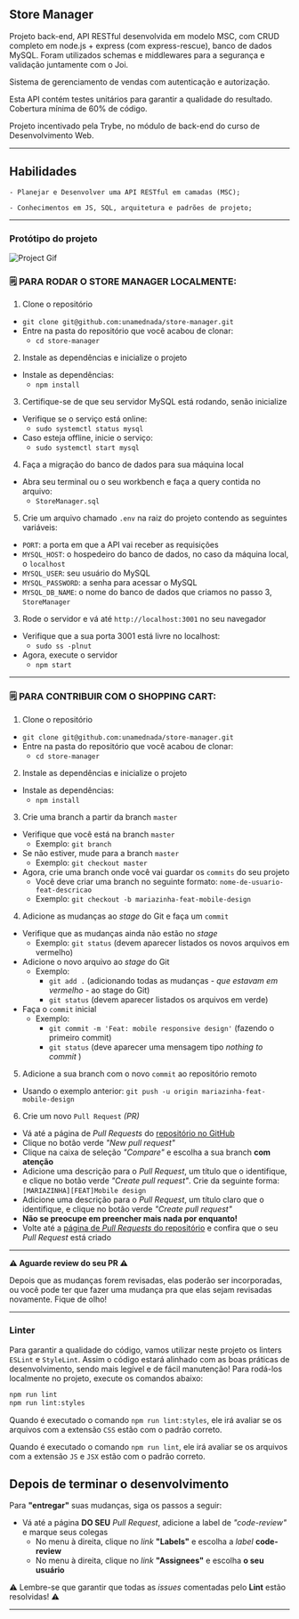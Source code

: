 ## Store Manager

Projeto back-end, API RESTful desenvolvida em modelo MSC, com CRUD completo em node.js + express (com express-rescue), banco de dados MySQL. Foram utilizados schemas e middlewares para a segurança e validação juntamente com o Joi.

Sistema de gerenciamento de vendas com autenticação e autorização.

Esta API contém testes unitários para garantir a qualidade do resultado. Cobertura mínima de 60% de código.

Projeto incentivado pela Trybe, no módulo de back-end do curso de Desenvolvimento Web.

---

## Habilidades

    - Planejar e Desenvolver uma API RESTful em camadas (MSC);

    - Conhecimentos em JS, SQL, arquitetura e padrões de projeto;

---

### Protótipo do projeto

![Project Gif](./out.gif)

### 🗒 PARA RODAR O STORE MANAGER LOCALMENTE:

1. Clone o repositório
  * `git clone git@github.com:unamednada/store-manager.git`
  * Entre na pasta do repositório que você acabou de clonar:
    * `cd store-manager`

2. Instale as dependências e inicialize o projeto
  * Instale as dependências:
    * `npm install`

3. Certifique-se de que seu servidor MySQL está rodando, senão inicialize
  * Verifique se o serviço está online:
    * `sudo systemctl status mysql`
  * Caso esteja offline, inicie o serviço:
    * `sudo systemctl start mysql`

4. Faça a migração do banco de dados para sua máquina local
  * Abra seu terminal ou o seu workbench e faça a query contida no arquivo:
    * `StoreManager.sql`

5. Crie um arquivo chamado `.env` na raiz do projeto contendo as seguintes variáveis:
  * `PORT`: a porta em que a API vai receber as requisições
  * `MYSQL_HOST`: o hospedeiro do banco de dados, no caso da máquina local, o `localhost`
  * `MYSQL_USER`: seu usuário do MySQL
  * `MYSQL_PASSWORD`: a senha para acessar o MySQL
  * `MYSQL_DB_NAME`: o nome do banco de dados que criamos no passo 3, `StoreManager`

3. Rode o servidor e vá até `http://localhost:3001` no seu navegador
  * Verifique que a sua porta 3001 está livre no localhost:
    * `sudo ss -plnut`
  * Agora, execute o servidor
    * `npm start`

---

### 🗒 PARA CONTRIBUIR COM O SHOPPING CART:

1. Clone o repositório
  * `git clone git@github.com:unamednada/store-manager.git`
  * Entre na pasta do repositório que você acabou de clonar:
    * `cd store-manager`

2. Instale as dependências e inicialize o projeto
  * Instale as dependências:
    * `npm install`

3. Crie uma branch a partir da branch `master`
  * Verifique que você está na branch `master`
    * Exemplo: `git branch`
  * Se não estiver, mude para a branch `master`
    * Exemplo: `git checkout master`
  * Agora, crie uma branch onde você vai guardar os `commits` do seu projeto
    * Você deve criar uma branch no seguinte formato: `nome-de-usuario-feat-descricao`
    * Exemplo: `git checkout -b mariazinha-feat-mobile-design`

4. Adicione as mudanças ao _stage_ do Git e faça um `commit`
  * Verifique que as mudanças ainda não estão no _stage_
    * Exemplo: `git status` (devem aparecer listados os novos arquivos em vermelho)
  * Adicione o novo arquivo ao _stage_ do Git
      * Exemplo:
        * `git add .` (adicionando todas as mudanças - _que estavam em vermelho_ - ao stage do Git)
        * `git status` (devem aparecer listados os arquivos em verde)
  * Faça o `commit` inicial
      * Exemplo:
        * `git commit -m 'Feat: mobile responsive design'` (fazendo o primeiro commit)
        * `git status` (deve aparecer uma mensagem tipo _nothing to commit_ )

5. Adicione a sua branch com o novo `commit` ao repositório remoto
  * Usando o exemplo anterior: `git push -u origin mariazinha-feat-mobile-design`

6. Crie um novo `Pull Request` _(PR)_
  * Vá até a página de _Pull Requests_ do [repositório no GitHub](https://github.com/unamednada/store-manager/pulls)
  * Clique no botão verde _"New pull request"_
  * Clique na caixa de seleção _"Compare"_ e escolha a sua branch **com atenção**
  * Adicione uma descrição para o _Pull Request_, um título que o identifique, e clique no botão verde _"Create pull request"_. Crie da seguinte forma: `[MARIAZINHA][FEAT]Mobile design`
  * Adicione uma descrição para o _Pull Request_, um título claro que o identifique, e clique no botão verde _"Create pull request"_
  * **Não se preocupe em preencher mais nada por enquanto!**
  * Volte até a [página de _Pull Requests_ do repositório](https://github.com/unamednada/store-manager/pulls) e confira que o seu _Pull Request_ está criado

---

**⚠️ Aguarde review do seu PR ⚠️**

Depois que as mudanças forem revisadas, elas poderão ser incorporadas, ou você pode ter que fazer uma mudança pra que elas sejam revisadas novamente. Fique de olho!

---

### Linter

Para garantir a qualidade do código, vamos utilizar neste projeto os linters `ESLint` e `StyleLint`.
Assim o código estará alinhado com as boas práticas de desenvolvimento, sendo mais legível
e de fácil manutenção! Para rodá-los localmente no projeto, execute os comandos abaixo:

```bash
npm run lint
npm run lint:styles
```

Quando é executado o comando `npm run lint:styles`, ele irá avaliar se os arquivos com a extensão `CSS` estão com o padrão correto.

Quando é executado o comando `npm run lint`, ele irá avaliar se os arquivos com a extensão `JS` e `JSX` estão com o padrão correto.

## Depois de terminar o desenvolvimento

Para **"entregar"** suas mudanças, siga os passos a seguir:

* Vá até a página **DO SEU** _Pull Request_, adicione a label de _"code-review"_ e marque seus colegas
  * No menu à direita, clique no _link_ **"Labels"** e escolha a _label_ **code-review**
  * No menu à direita, clique no _link_ **"Assignees"** e escolha **o seu usuário**

⚠ Lembre-se que garantir que todas as _issues_ comentadas pelo **Lint** estão resolvidas! ⚠

---